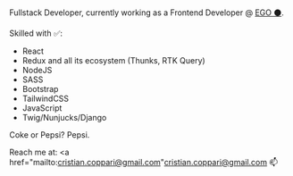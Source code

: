 Fullstack Developer, currently working as a Frontend Developer @ <a href="https://egodesign.io">EGO ⚫️</a>.

Skilled with ✅:
- React
- Redux and all its ecosystem (Thunks, RTK Query)
- NodeJS
- SASS
- Bootstrap
- TailwindCSS
- JavaScript
- Twig/Nunjucks/Django

Coke or Pepsi? Pepsi.

Reach me at: <a href="mailto:cristian.coppari@gmail.com"cristian.coppari@gmail.com</a> 📫

